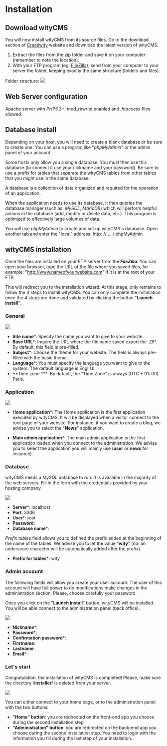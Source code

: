 # Installation

## Download wityCMS

You will now install wityCMS from its source files. 
Go to the download section of [Creatiwity](https://www.creatiwity.net) website and download the latest version of wityCMS.

1. Extract the files from the zip folder and save it on your computer (remember to note the location).
2. With your FTP program (eg: [FileZilla](https://filezilla-project.org/)), send from your computer to your server the folder, keeping exactly the same structure (folders and files).

Folder structure:
![](folders-01.png)

## Web Server configuration

Apache server with *PHP5.3+*, mod_rewrite enabled and *.htaccess* files allowed.

## Database install

Depending on your host, you will need to create a blank database or be sure to create one. You can use a program like "*phpMyAdmin*" or the admin panel of your account.

Some hosts only allow you a single database. You must then use this database (to connect it use your nickname and your password). Be sure to use a prefix for tables that separate the wityCMS tables from other tables that you might use in the same database.

A database is a collection of data organized and required for the operation of an application.

When the application needs to use its database, it then queries the database manager (such as: *MySQL*, *MariaDB*) which will perform helpful actions in the database (add, modify or delete data, etc.). This program is optimized to effectively large volumes of data.

You will use *phpMyAdmin* to create and set up wityCMS's database.
Open another tab and enter the "local" address: http: // ... / phpMyAdmin

## wityCMS installation

Once the files are installed on your FTP server from the ***FileZilla***. You can open your browser, type the URL of the file where you saved files, for example: "http://www.nameofyourwebsite.com" if it is at the root of your FTP.

This will redirect you to the installation wizard. At this stage, only remains to follow the 4 steps to install wityCMS. You can only complete the installation once the 4 steps are done and validated by clicking the button "**Launch install**".

### General
![](installer-01.png)

* **Site name***: Specify the name you want to give to your website.
* **Base URL***: Inquire the URL where the file name saved export the .ZIP. By default, this field is pre-filled.
* **Subject***: Choose the theme for your website. The field is always pre-filled with the basic theme.
* **Language***: You must specify the language you want to give to the system. The default language is English.
* **Time zone ***: By default, the "Time Zone" is always (UTC + 01: 00) Paris.

### Application
![](installer-02.png)

* **Home application***: The Home application is the first application executed by wityCMS. It will be displayed when a visitor connect to the root page of your website. For instance, if you want to create a blog, we advise you to select the "**News**" application.

* **Main admin application***: The main admin application is the first application loaded when you connect to the administration. We advise you to select the application you will mainly use (**user** or **news** for instance).

### Database

wityCMS needs a *MySQL* database to run. It is available in the majority of the web servers. Fill in the form with the credentials provided by your hosting company.

![](installer-03.png)

* **Server***: localhost
* **Port**: 3306
* **User***: root
* **Password**: 
* **Database name***:

*Prefix tables* field allows you to defined the prefix added at the beginning of the name of the tables. We advise you to let the value "**wity**" (nb: an underscore character will be automatically added after the prefix). 

* **Prefix for tables***: wity

### Admin account

The following fields will allow you create your user account. The user of this account will have full power to do modifications make changes in the administration section. Please, choose carefully your password.

Once you click on the "**Launch install**" button, wityCMS will be installed. You will be able connect to the administration panel (back office).

![](installer-04.png)

* **Nickname***:
* **Password***:
* **Confirmation password***:
* **Firstname**: 
* **Lastname**:
* **Email***:

### Let's start 

Congratulation, the installation of wityCMS is completed! Please, make sure the directory /**installer**/ is deleted from your server.

![](installer-05.png)

You can either connect to your home page, or to the administration panel with the two buttons:
* **"Home" button**: you are redirected on the front-end app you choose during the second installation step
* **"Administration" button**: you are redirected on the back-end app you choose during the second installation step. You need to login with the information you fill during the last step of your installation. 

